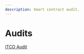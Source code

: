 ```yaml
---
description: Smart contract audit.
---
```


# Audits

[ITCO Audit](https://cdn.discordapp.com/attachments/807310129187782736/835059438708457512/HAECHI_AUDIT_Smart_Contract_Audit_Report_BIOPset.pdf)
